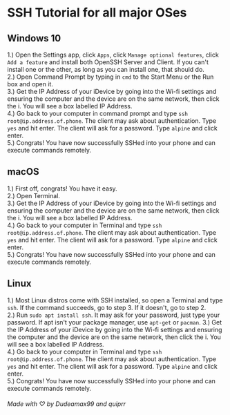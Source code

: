 # SSH Tutorial for all major OSes
## Windows 10  

1.) Open the Settings app, click `Apps`, click `Manage optional features`, click `Add a feature` and install both OpenSSH Server and Client. If you can't install one or the other, as long as you can install one, that should do.  
2.) Open Command Prompt by typing in `cmd` to the Start Menu or the Run box and open it.  
3.) Get the IP Address of your iDevice by going into the Wi-fi settings and ensuring the computer and the device are on the same network, then click the i. You will see a box labelled IP Address.  
4.) Go back to your computer in command prompt and type `ssh root@ip.address.of.phone`. The client may ask about authentication. Type `yes` and hit enter. The client will ask for a password. Type `alpine` and click enter.  
5.) Congrats! You have now successfully SSHed into your phone and can execute commands remotely.

## macOS

1.) First off, congrats! You have it easy.  
2.) Open Terminal.  
3.) Get the IP Address of your iDevice by going into the Wi-fi settings and ensuring the computer and the device are on the same network, then click the i. You will see a box labelled IP Address.  
4.) Go back to your computer in Terminal and type `ssh root@ip.address.of.phone`. The client may ask about authentication. Type `yes` and hit enter. The client will ask for a password. Type `alpine` and click enter.  
5.) Congrats! You have now successfully SSHed into your phone and can execute commands remotely.  

## Linux

1.) Most Linux distros come with SSH installed, so open a Terminal and type `ssh`. If the command succeeds, go to step 3. If it doesn't, go to step 2.  
2.) Run `sudo apt install ssh`. It may ask for your password, just type your password. If apt isn't your package manager, use `apt-get` or `pacman`.
3.) Get the IP Address of your iDevice by going into the Wi-fi settings and ensuring the computer and the device are on the same network, then click the i. You will see a box labelled IP Address.  
4.) Go back to your computer in Terminal and type `ssh root@ip.address.of.phone`. The client may ask about authentication. Type `yes` and hit enter. The client will ask for a password. Type `alpine` and click enter.  
5.) Congrats! You have now successfully SSHed into your phone and can execute commands remotely.  
  
###### Made with ♡ by Dudeamax99 and quiprr
